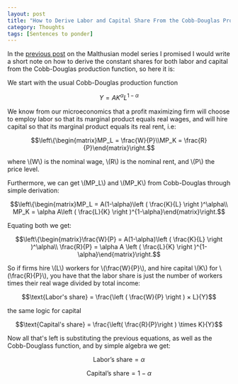 ```yaml
---
layout: post
title: "How to Derive Labor and Capital Share From the Cobb-Douglas Production Function"
category: Thoughts
tags: [Sentences to ponder]
--- 
```


In the [previous post](http://lettucebecereal.com/economics/2016/11/16/malthusianmodel/) on the Malthusian model series I promised I would write a short note on how to derive the constant shares for both labor and capital from the Cobb-Douglas production function, so here it is:

We start with the usual Cobb-Douglas production function

$$Y=AK^\alpha L^{1-\alpha}$$

We know from our microeconomics that a profit maximizing firm will choose to employ labor so that its marginal product equals real wages, and will hire capital so that its marginal product equals its real rent, i.e:

$$\left\{\begin{matrix}MP_L = \frac{W}{P}\\MP_K = \frac{R}{P}\end{matrix}\right.$$

where \\(W\\) is the nominal wage, \\(R\\) is the nominal rent, and \\(P\\) the price level. 

Furthermore, we can get \\(MP_L\\) and \\(MP_K\\) from Cobb-Douglas through simple derivation:

$$\left\{\begin{matrix}MP_L =  A(1-\alpha)\left ( \frac{K}{L} \right )^\alpha\\ MP_K =   \alpha A\left ( \frac{L}{K} \right )^{1-\alpha}\end{matrix}\right.$$

Equating both we get:

$$\left\{\begin{matrix}\frac{W}{P} =  A(1-\alpha)\left ( \frac{K}{L} \right )^\alpha\\ \frac{R}{P} =   \alpha A \left ( \frac{L}{K} \right )^{1-\alpha}\end{matrix}\right.$$

So if firms hire \\(L\\) workers for \\(\frac{W}{P}\\), and hire capital \\(K\\) for \\(\frac{R}{P}\\), you have that the labor share is just the number of workers times their real wage divided by total income:

$$\text{Labor's share} = \frac{\left ( \frac{W}{P} \right ) × L}{Y}$$

the same logic for capital

$$\text{Capital's share} = \frac{\left( \frac{R}{P}\right ) \times K}{Y}$$

Now all that's left is substituting the previous equations, as well as the Cobb-Douglass function, and by simple algebra we get:

$$\text{Labor's share} = \alpha$$

$$\text{Capital's share}=1-\alpha$$
